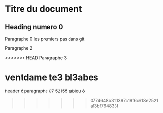 # Titre du document

## Heading numero 0


Paragraphe 0
les premiers pas dans git 

Paragraphe 2

<<<<<<< HEAD
Paragraphe 3

ventdame te3 bl3abes
=======

header 6
paragraphe 07
52155
tableu 8
>>>>>>> 0774648b31d397c19f6c618e2521af3bf764833f
